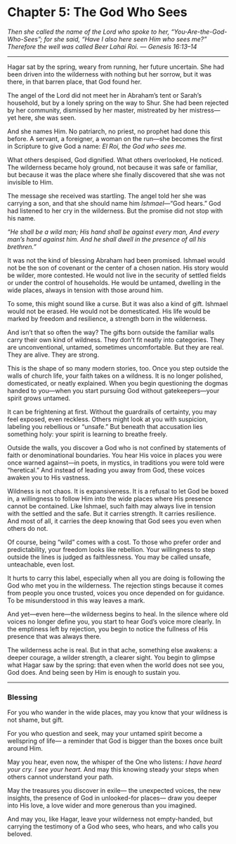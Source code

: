 # Chapter 5: The God Who Sees

*Then she called the name of the Lord who spoke to her, “You-Are-the-God-Who-Sees”; for she said, “Have I also here seen Him who sees me?” Therefore the well was called Beer Lahai Roi.*
— *Genesis 16:13–14*

---

Hagar sat by the spring, weary from running, her future uncertain. She had been driven into the wilderness with nothing but her sorrow, but it was there, in that barren place, that God found her.

The angel of the Lord did not meet her in Abraham’s tent or Sarah’s household, but by a lonely spring on the way to Shur. She had been rejected by her community, dismissed by her master, mistreated by her mistress—yet here, she was seen.

And she names Him. No patriarch, no priest, no prophet had done this before. A servant, a foreigner, a woman on the run—she becomes the first in Scripture to give God a name: *El Roi, the God who sees me.*

What others despised, God dignified. What others overlooked, He noticed. The wilderness became holy ground, not because it was safe or familiar, but because it was the place where she finally discovered that she was not invisible to Him.

The message she received was startling. The angel told her she was carrying a son, and that she should name him *Ishmael*—“God hears.” God had listened to her cry in the wilderness. But the promise did not stop with his name.

*“He shall be a wild man;
His hand shall be against every man,
And every man’s hand against him.
And he shall dwell in the presence of all his brethren.”*

It was not the kind of blessing Abraham had been promised. Ishmael would not be the son of covenant or the center of a chosen nation. His story would be wilder, more contested. He would not live in the security of settled fields or under the control of households. He would be untamed, dwelling in the wide places, always in tension with those around him.

To some, this might sound like a curse. But it was also a kind of gift. Ishmael would not be erased. He would not be domesticated. His life would be marked by freedom and resilience, a strength born in the wilderness.

And isn’t that so often the way? The gifts born outside the familiar walls carry their own kind of wildness. They don’t fit neatly into categories. They are unconventional, untamed, sometimes uncomfortable. But they are real. They are alive. They are strong.

This is the shape of so many modern stories, too. Once you step outside the walls of church life, your faith takes on a wildness. It is no longer polished, domesticated, or neatly explained. When you begin questioning the dogmas handed to you—when you start pursuing God without gatekeepers—your spirit grows untamed.

It can be frightening at first. Without the guardrails of certainty, you may feel exposed, even reckless. Others might look at you with suspicion, labeling you rebellious or “unsafe.” But beneath that accusation lies something holy: your spirit is learning to breathe freely.

Outside the walls, you discover a God who is not confined by statements of faith or denominational boundaries. You hear His voice in places you were once warned against—in poets, in mystics, in traditions you were told were “heretical.” And instead of leading you away from God, these voices awaken you to His vastness.

Wildness is not chaos. It is expansiveness. It is a refusal to let God be boxed in, a willingness to follow Him into the wide places where His presence cannot be contained. Like Ishmael, such faith may always live in tension with the settled and the safe. But it carries strength. It carries resilience. And most of all, it carries the deep knowing that God sees you even when others do not.

Of course, being “wild” comes with a cost. To those who prefer order and predictability, your freedom looks like rebellion. Your willingness to step outside the lines is judged as faithlessness. You may be called unsafe, unteachable, even lost.

It hurts to carry this label, especially when all you are doing is following the God who met you in the wilderness. The rejection stings because it comes from people you once trusted, voices you once depended on for guidance. To be misunderstood in this way leaves a mark.

And yet—even here—the wilderness begins to heal. In the silence where old voices no longer define you, you start to hear God’s voice more clearly. In the emptiness left by rejection, you begin to notice the fullness of His presence that was always there.

The wilderness ache is real. But in that ache, something else awakens: a deeper courage, a wilder strength, a clearer sight. You begin to glimpse what Hagar saw by the spring: that even when the world does not see you, God does. And being seen by Him is enough to sustain you.

---

### Blessing

For you who wander in the wide places,
may you know that your wildness is not shame,
but gift.

For you who question and seek,
may your untamed spirit become a wellspring of life—
a reminder that God is bigger than the boxes once built around Him.

May you hear, even now, the whisper of the One who listens:
*I have heard your cry. I see your heart.*
And may this knowing steady your steps
when others cannot understand your path.

May the treasures you discover in exile—
the unexpected voices, the new insights,
the presence of God in unlooked-for places—
draw you deeper into His love,
a love wider and more generous than you imagined.

And may you, like Hagar, leave your wilderness
not empty-handed,
but carrying the testimony of a God
who sees, who hears, and who calls you beloved.
